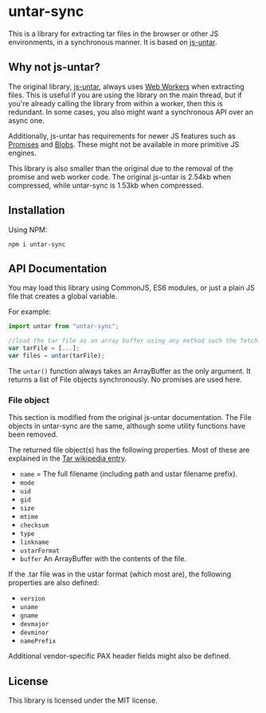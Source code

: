 # untar-sync

This is a library for extracting tar files in the browser or other JS environments, in a synchronous manner. It is based on [js-untar](https://github.com/InvokIT/js-untar).

## Why not js-untar?

The original library, [js-untar](https://github.com/InvokIT/js-untar), always uses [Web Workers](https://developer.mozilla.org/en-US/docs/Web/API/Web_Workers_API/Using_web_workers) when extracting files. This is useful if you are using the library on the main thread, but if you're already calling the library from within a worker, then this is redundant. In some cases, you also might want a synchronous API over an async one.

Additionally, js-untar has requirements for newer JS features such as [Promises](https://developer.mozilla.org/en-US/docs/Web/JavaScript/Reference/Global_Objects/Promise) and [Blobs](https://developer.mozilla.org/en-US/docs/Web/API/Blob). These might not be available in more primitive JS engines. 

This library is also smaller than the original due to the removal of the promise and web worker code. The original js-untar is 2.54kb when compressed, while untar-sync is 1.53kb when compressed. 

## Installation

Using NPM:
```
npm i untar-sync
```

## API Documentation
You may load this library using CommonJS, ES6 modules, or just a plain JS file that creates a global variable. 

For example: 
```js
import untar from "untar-sync";

//load the tar file as an array buffer using any method such the fetch api
var tarFile = [...];
var files = untar(tarFile);
```

The `untar()` function always takes an ArrayBuffer as the only argument. It returns a list of File objects synchronously. No promises are used here.


### File object
This section is modified from the original js-untar documentation. The File objects in untar-sync are the same, although some utility functions have been removed.

The returned file object(s) has the following properties. Most of these are explained in the [Tar wikipedia entry](https://en.wikipedia.org/wiki/Tar_(computing)#File_format).

* `name` = The full filename (including path and ustar filename prefix).
* `mode`
* `uid`
* `gid`
* `size`
* ``mtime``
* `checksum`
* `type`
* `linkname`
* `ustarFormat`
* `buffer` An ArrayBuffer with the contents of the file.

If the .tar file was in the ustar format (which most are), the following properties are also defined:

* `version`
* `uname`
* `gname`
* `devmajor`
* `devminor`
* `namePrefix`

Additional vendor-specific PAX header fields might also be defined.

## License
This library is licensed under the MIT license. 
